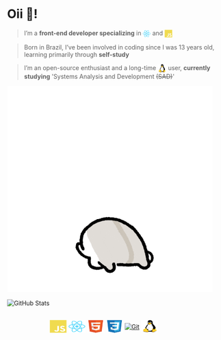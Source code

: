 <h1>Oii 👋! </h1>


> I’m a **front-end developer specializing** in <a href="#" title="React.js"><img align="center" alt="React" height="18" src="https://raw.githubusercontent.com/devicons/devicon/master/icons/react/react-original.svg"></a>
 and <a href="#" title="Java Script"> <img align="center" alt="Js" height="18" src="https://raw.githubusercontent.com/devicons/devicon/master/icons/javascript/javascript-plain.svg"></a>

> Born in Brazil, I’ve been involved in coding since I was 13 years old, learning primarily through **self-study**

> I’m an open-source enthusiast and a long-time <a href="#" title="Linux"><img align="center" alt="linux" height="20" src="https://raw.githubusercontent.com/devicons/devicon/master/icons/linux/linux-original.svg"></a> user, **currently studying** 'Systems Analysis and Development ~~(SAD)~~'




<div> <img src="./image.gif" alt=".gif"> </div>



<img 
      align="left" 
      alt="GitHub Stats" 
      height="130" 
      src="https://github-readme-stats.vercel.app/api/top-langs/?username=typ17&theme=dark&layout=compact&custom_title=Stats:&langs_count=5" 
  />



<br> <br>
<div style="display: inline_block;">
  <a href="#" title="Java Script"> <img align="center" alt="Js" height="30" width="40" src="https://raw.githubusercontent.com/devicons/devicon/master/icons/javascript/javascript-plain.svg"></a>
  <a href="#" title="React.js"> <img align="center" alt="React" height="30" width="40" src="https://raw.githubusercontent.com/devicons/devicon/master/icons/react/react-original.svg"></a>
  <a href="#" title="HTML"> <img align="center" alt="HTML" height="30" width="40" src="https://raw.githubusercontent.com/devicons/devicon/master/icons/html5/html5-original.svg"></a>
  <a href="#" title="CSS"> <img align="center" alt="CSS" height="30" width="40" src="https://raw.githubusercontent.com/devicons/devicon/master/icons/css3/css3-original.svg"></a>
  <a href="#" title="Git"> <img align="center" alt="Git" height="30" width="40" src="https://cdn.jsdelivr.net/gh/devicons/devicon@latest/icons/git/git-original.svg"></a>
  <a href="#" title="Linux"> <img align="center" alt="linux" height="30" width="40" src="https://raw.githubusercontent.com/devicons/devicon/master/icons/linux/linux-original.svg"></a>
</div>

